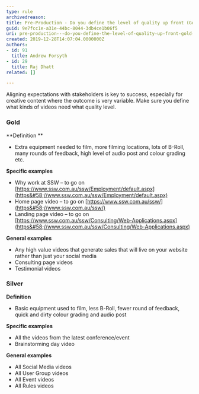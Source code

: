 ```yaml
---
type: rule
archivedreason: 
title: Pre-Production - Do you define the level of quality up front (Gold vs Silver)?
guid: 9e7fcc1e-a31e-44bc-8044-3db4ce1b06f5
uri: pre-production---do-you-define-the-level-of-quality-up-front-gold-vs-silver
created: 2019-12-28T14:07:04.0000000Z
authors:
- id: 91
  title: Andrew Forsyth
- id: 29
  title: Raj Dhatt
related: []

---
```


Aligning expectations with stakeholders is key to success, especially for creative content where the outcome is very variable. Make sure you define what kinds of videos need what quality level.

<!--endintro-->

### Gold


**Definition **

* Extra equipment needed to film, more filming locations, lots of B-Roll, many rounds of feedback, high level of audio post and colour grading etc.


**Specific examples**

* Why work at SSW – to go on [https://www.ssw.com.au/ssw/Employment/default.aspx](https&#58;//www.ssw.com.au/ssw/Employment/default.aspx)
* Home page video – to go on [https://www.ssw.com.au/ssw/](https&#58;//www.ssw.com.au/ssw/)
* Landing page video – to go on [https://www.ssw.com.au/ssw/Consulting/Web-Applications.aspx](https&#58;//www.ssw.com.au/ssw/Consulting/Web-Applications.aspx)


**General examples**

* Any high value videos that generate sales that will live on your website rather than just your social media
* Consulting page videos
* Testimonial videos


### Silver


**Definition**

* Basic equipment used to film, less B-Roll, fewer round of feedback, quick and dirty colour grading and audio post


**Specific examples**

* All the videos from the latest conference/event
* Brainstorming day video


**General examples**

* All Social Media videos
* All User Group videos
* All Event videos
* All Rules videos
